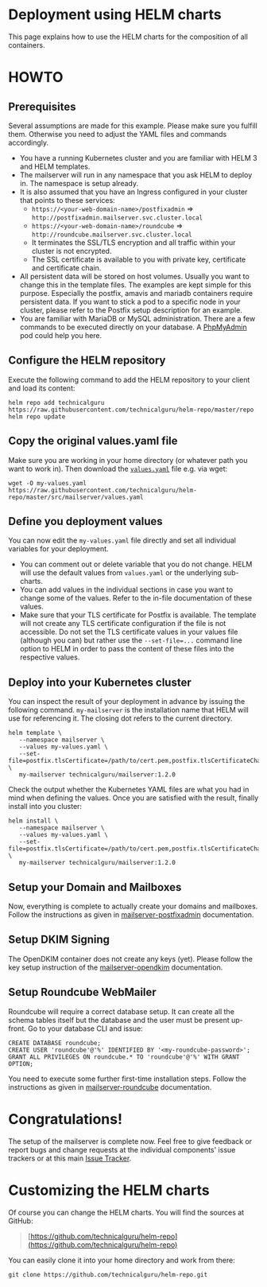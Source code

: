 # Deployment using HELM charts

This page explains how to use the HELM charts for the composition of all containers.

# HOWTO

## Prerequisites

Several assumptions are made for this example. Please make sure you fulfill them. Otherwise you need to adjust the
YAML files and commands accordingly.
* You have a running Kubernetes cluster and you are familiar with HELM 3 and HELM templates.
* The mailserver will run in any namespace that you ask HELM to deploy in. The namespace is setup already.
* It is also assumed that you have an Ingress configured in your cluster that points to these services:
    * `https://<your-web-domain-name>/postfixadmin` => `http://postfixadmin.mailserver.svc.cluster.local`
    * `https://<your-web-domain-name>/roundcube` => `http://roundcube.mailserver.svc.cluster.local`
    * It terminates the SSL/TLS encryption and all traffic within your cluster is not encrypted.
    * The SSL certificate is available to you with private key, certificate and certificate chain.
* All persistent data will be stored on host volumes. Usually you want to change this in the template files. The
  examples are kept simple for this purpose. Especially the postfix, amavis and mariadb containers require
  persistent data. If you want to stick a pod to a specific node in your cluster, please refer to the
  Postfix setup description for an example.
* You are familiar with MariaDB or MySQL administration. There are a few commands to be executed directly
  on your database. A [PhpMyAdmin](https://hub.docker.com/r/phpmyadmin/phpmyadmin/) pod could help you here.

## Configure the HELM repository

Execute the following command to add the HELM repository to your client and load its content:

```
helm repo add technicalguru https://raw.githubusercontent.com/technicalguru/helm-repo/master/repo
helm repo update
```

## Copy the original values.yaml file

Make sure you are working in your home directory (or whatever path you want to work in). Then download
the [`values.yaml`](https://raw.githubusercontent.com/technicalguru/helm-repo/master/src/mailserver/values.yaml) file e.g. via wget:

```
wget -O my-values.yaml https://raw.githubusercontent.com/technicalguru/helm-repo/master/src/mailserver/values.yaml
```

## Define you deployment values

You can now edit the `my-values.yaml` file directly and set all individual variables for your deployment.

* You can comment out or delete variable that you do not change. HELM will use the default values from `values.yaml`
  or the underlying sub-charts.
* You can add values in the individual sections in case you want to change some of the values. Refer to
  the in-file documentation of these values.
* Make sure that your TLS certificate for Postfix is available. The template will not create any TLS certificate
  configuration if the file is not accessible. Do not set the TLS certificate values in your values file (although you can)
  but rather use the `--set-file=...` command line option to HELM in order to pass the content of these files into the
  respective values.

## Deploy into your Kubernetes cluster

You can inspect the result of your deployment in advance by issuing the following command. `my-mailserver` 
is the installation name that HELM will use for referencing it. The closing dot refers to the current
directory.

```
helm template \
   --namespace mailserver \
   --values my-values.yaml \
   --set-file=postfix.tlsCertificate=/path/to/cert.pem,postfix.tlsCertificateChain=/path/to/fullchain.pem,postfix.tlsKey=/path/to/privkey.pem \
   my-mailserver technicalguru/mailserver:1.2.0
```

Check the output whether the Kubernetes YAML files are what you had in mind when defining the values.
Once you are satisfied with the result, finally install into you cluster:

```
helm install \
   --namespace mailserver \
   --values my-values.yaml \
   --set-file=postfix.tlsCertificate=/path/to/cert.pem,postfix.tlsCertificateChain=/path/to/fullchain.pem,postfix.tlsKey=/path/to/privke.pem \
   my-mailserver technicalguru/mailserver:1.2.0
```

## Setup your Domain and  Mailboxes

Now, everything is complete to actually create your domains and mailboxes. Follow the instructions as given in
[mailserver-postfixadmin](https://github.com/technicalguru/docker-mailserver-postfixadmin) documentation.

## Setup DKIM Signing

The OpenDKIM container does not create any keys (yet). Please follow the key setup instruction of the 
[mailserver-opendkim](https://github.com/technicalguru/docker-mailserver-opendkim) documentation.

## Setup Roundcube WebMailer

Roundcube will require a correct database setup. It can create all the schema tables itself but the database
and the user must be present up-front. Go to your database CLI and issue:

```
CREATE DATABASE roundcube;
CREATE USER 'roundcube'@'%' IDENTIFIED BY '<my-roundcube-password>';
GRANT ALL PRIVILEGES ON roundcube.* TO 'roundcube'@'%' WITH GRANT OPTION;
```

You need to execute some further first-time installation steps. Follow the instructions as given in
[mailserver-roundcube](https://github.com/technicalguru/docker-mailserver-roundcube) documentation.

# Congratulations!

The setup of the mailserver is complete now. Feel free to give feedback or report bugs and change requests
at the individual components' issue trackers or at this main [Issue Tracker](https://github.com/technicalguru/docker-mailserver/issues).

# Customizing the HELM charts

Of course you can change the HELM charts. You will find the sources at GitHub:

> [https://github.com/technicalguru/helm-repo](https://github.com/technicalguru/helm-repo)

You can easily clone it into your home directory and work from there:

```
git clone https://github.com/technicalguru/helm-repo.git
```

